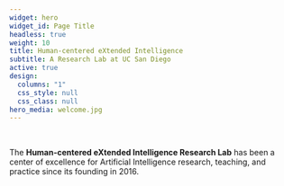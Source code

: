 ```yaml
---
widget: hero
widget_id: Page Title
headless: true
weight: 10
title: Human-centered eXtended Intelligence
subtitle: A Research Lab at UC San Diego
active: true
design:
  columns: "1"
  css_style: null
  css_class: null
hero_media: welcome.jpg
---
```

<br>

The **Human-centered eXtended Intelligence Research Lab** has been a center of excellence for Artificial Intelligence research, teaching, and practice since its founding in 2016.